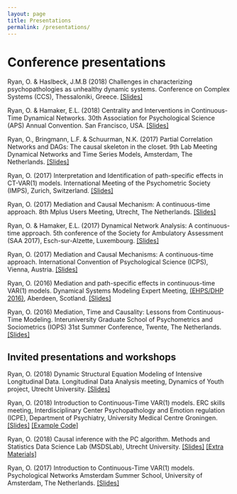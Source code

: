 ```yaml
---
layout: page
title: Presentations
permalink: /presentations/
---
```



# Conference presentations

Ryan, O. & Haslbeck, J.M.B (2018) Challenges in characterizing psychopathologies as unhealthy
dynamic systems. Conference on Complex Systems (CCS), Thessaloniki, Greece. [[Slides]](https://github.com/ryanoisin/ryanoisin.github.io/blob/master/files/presentations/CCS_OR_web.pdf)

Ryan, O. & Hamaker, E.L. (2018) Centrality and Interventions in Continuous-Time Dynamical Networks. 30th Association for Psychological Science (APS) Annual Convention. San Francisco, USA. [[Slides]](https://github.com/ryanoisin/ryanoisin.github.io/blob/master/files/presentations/APS18_OR.pdf)

Ryan, O., Bringmann, L.F. & Schuurman, N.K. (2017) Partial Correlation Networks and DAGs: The causal skeleton in the closet. 9th Lab Meeting Dynamical Networks and Time Series Models, Amsterdam, The Netherlands. [[Slides]](https://github.com/ryanoisin/ryanoisin.github.io/blob/master/files/presentations/dysyslab_2.pdf)

Ryan, O. (2017) Interpretation and Identification of path-specific effects in CT-VAR(1) models. International Meeting of the Psychometric Society (IMPS), Zurich, Switzerland. [[Slides]](https://github.com/ryanoisin/ryanoisin.github.io/blob/master/files/presentations/IMPS_3.pdf)

Ryan, O. (2017) Mediation and Causal Mechanism: A continuous-time approach. 8th Mplus Users Meeting, Utrecht, The Netherlands. [[Slides]](https://mplus.sites.uu.nl/wp-content/uploads/sites/24/2017/09/Ryan_Oisin_mplus_2.pdf)

Ryan, O. & Hamaker, E.L. (2017) Dynamical Network Analysis: A continuous-time approach. 5th conference of the Society for Ambulatory Assessment (SAA 2017), Esch-sur-Alzette, Luxembourg.
[[Slides]](https://github.com/ryanoisin/ryanoisin.github.io/blob/master/files/presentations/SAA_5_169.pdf)

Ryan, O. (2017) Mediation and Causal Mechanisms: A continuous-time approach. International Convention of Psychological Science (ICPS), Vienna, Austria. [[Slides]](https://github.com/ryanoisin/ryanoisin.github.io/blob/master/files/presentations/ICPS_1_6.pdf)

Ryan, O. (2016) Mediation and path-specific effects in continuous-time VAR(1) models. Dynamical Systems Modeling Expert Meeting, [(EHPS/DHP 2016)](http://ehps2016.org/dsm.html), Aberdeen, Scotland. [[Slides]](https://github.com/ryanoisin/ryanoisin.github.io/blob/master/files/presentations/Aberdeen16_4.pdf)

Ryan, O. (2016) Mediation, Time and Causality: Lessons from Continuous-Time Modeling. Interuniversity Graduate School of Psychometrics and Sociometrics (IOPS) 31st Summer Conference, Twente, The Netherlands. [[Slides]](https://github.com/ryanoisin/ryanoisin.github.io/blob/master/files/presentations/iops16_6.pdf)

## Invited presentations and workshops

Ryan, O. (2018) Dynamic Structural Equation Modeling of Intensive Longitudinal Data. Longitudinal Data Analysis meeting, Dynamics of Youth project, Utrecht University. [[Slides]](https://github.com/ryanoisin/ryanoisin.github.io/blob/master/files/presentations/RyanTrimbosDSEM.pdf)

Ryan, O. (2018) Introduction to Continuous-Time VAR(1) models. ERC skills meeting, Interdisciplinary Center Psychopathology and Emotion regulation (ICPE), Department of Psychiatry, University Medical Centre Groningen. [[Slides]](https://github.com/ryanoisin/ryanoisin.github.io/blob/master/files/presentations/GroningenSkills18_1.pdf) [[Example Code]](https://github.com/ryanoisin/ryanoisin.github.io/blob/master/files/presentations/groningen_analysis_annotated.R)

Ryan, O. (2018) Causal inference with the PC algorithm. Methods and Statistics Data Science Lab (MSDSLab), Utrecht University. [[Slides]](/files/crgpres/CRG7MSDS.pdf) [[Extra Materials]](https://github.com/msdslab/pcalg)

Ryan, O. (2017) Introduction to Continuous-Time VAR(1) models. Psychological Networks Amsterdam Summer School, University of Amsterdam, The Netherlands. [[Slides]](https://github.com/ryanoisin/ryanoisin.github.io/blob/master/files/presentations/PNASS_1.pdf)
